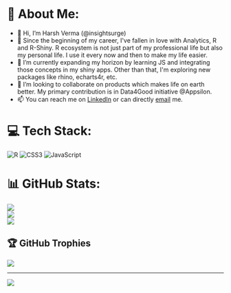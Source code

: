 # 💫 About Me:
- 👋 Hi, I’m Harsh Verma (@insightsurge)
- 👀 Since the beginning of my career, I've fallen in love with Analytics, R and R-Shiny. R ecosystem is not just part of my professional life but also my personal life. I use it every now and then to make my life easier.
- 🌱 I’m currently expanding my horizon by learning JS and integrating those concepts in my shiny apps. Other than that, I'm exploring new packages like rhino, echarts4r, etc.
- 💞️ I’m looking to collaborate on products which makes life on earth better. My primary contribution is in Data4Good initiative @Appsilon.
- 📫 You can reach me on [LinkedIn](www.linkedin.com/in/harshvermavsh) or can directly [email](analyticswithharsh@gmail.com) me.

# 💻 Tech Stack:
![R](https://img.shields.io/badge/r-%23276DC3.svg?style=for-the-badge&logo=r&logoColor=white) ![CSS3](https://img.shields.io/badge/css3-%231572B6.svg?style=for-the-badge&logo=css3&logoColor=white) ![JavaScript](https://img.shields.io/badge/javascript-%23323330.svg?style=for-the-badge&logo=javascript&logoColor=%23F7DF1E)

# 📊 GitHub Stats:
![](https://github-readme-stats.vercel.app/api?username=insightsurge&theme=tokyonight&hide_border=false&include_all_commits=true&count_private=true)<br/>
![](https://github-readme-streak-stats.herokuapp.com/?user=insightsurge&theme=tokyonight&hide_border=false)<br/>
![](https://github-readme-stats.vercel.app/api/top-langs/?username=insightsurge&theme=tokyonight&hide_border=false&include_all_commits=true&count_private=true&layout=compact)

## 🏆 GitHub Trophies
![](https://github-profile-trophy.vercel.app/?username=insightsurge&theme=radical&no-frame=false&no-bg=true&margin-w=4)

---
[![](https://visitcount.itsvg.in/api?id=insightsurge&icon=1&color=6)](https://visitcount.itsvg.in)

